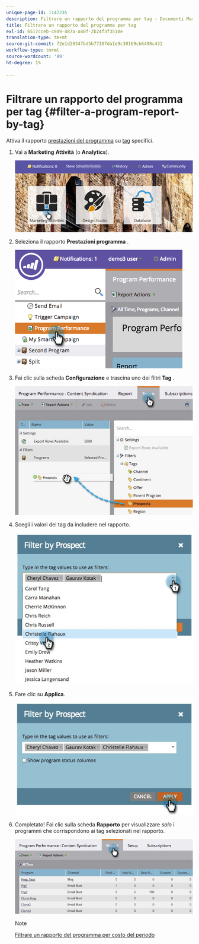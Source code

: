 ```yaml
---
unique-page-id: 1147235
description: Filtrare un rapporto del programma per tag - Documenti Marketo - Documentazione del prodotto
title: Filtrare un rapporto del programma per tag
exl-id: 6517cceb-c809-487a-a40f-2b24f3f3510e
translation-type: tm+mt
source-git-commit: 72e1d29347bd5b77107da1e9c30169cb6490c432
workflow-type: tm+mt
source-wordcount: '89'
ht-degree: 1%

---
```


# Filtrare un rapporto del programma per tag {#filter-a-program-report-by-tag}

Attiva il rapporto [prestazioni del programma](/help/marketo/product-docs/core-marketo-concepts/programs/program-performance-report/create-a-program-performance-report.md) su [tag](/help/marketo/product-docs/core-marketo-concepts/programs/working-with-programs/understanding-tags.md) specifici.

1. Vai a **Marketing** **Attività** (o **Analytics**).

   ![](assets/login-marketing-activities.png)

1. Seleziona il rapporto **Prestazioni programma** .

   ![](assets/image2014-9-23-16-3a12-3a36.png)

1. Fai clic sulla scheda **Configurazione** e trascina uno dei filtri **Tag** .

   ![](assets/prospects.jpg)

1. Scegli i valori dei tag da includere nel rapporto.

   ![](assets/prospect1.jpg)

1. Fare clic su **Applica**.

   ![](assets/prospect2.jpg)

1. Completato! Fai clic sulla scheda **Rapporto** per visualizzare _solo_ i programmi che corrispondono ai tag selezionati nel rapporto.

   ![](assets/image2014-9-23-16-3a14-3a42.png)

   >[!NOTE]
   >
   >[Filtrare un rapporto del programma per costo del periodo](/help/marketo/product-docs/core-marketo-concepts/programs/program-performance-report/filter-a-program-report-by-period-cost.md)
